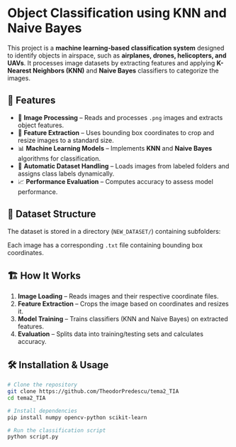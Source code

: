 # Object Classification using KNN and Naive Bayes  

This project is a **machine learning-based classification system** designed to identify objects in airspace, such as **airplanes, drones, helicopters, and UAVs**. It processes image datasets by extracting features and applying **K-Nearest Neighbors (KNN)** and **Naive Bayes** classifiers to categorize the images.  

## 🚀 Features  
- 📸 **Image Processing** – Reads and processes `.png` images and extracts object features.  
- 🎯 **Feature Extraction** – Uses bounding box coordinates to crop and resize images to a standard size.  
- 📊 **Machine Learning Models** – Implements **KNN** and **Naive Bayes** algorithms for classification.  
- 🔄 **Automatic Dataset Handling** – Loads images from labeled folders and assigns class labels dynamically.  
- 📈 **Performance Evaluation** – Computes accuracy to assess model performance.  

## 📂 Dataset Structure  
The dataset is stored in a directory (`NEW_DATASET/`) containing subfolders:  

Each image has a corresponding `.txt` file containing bounding box coordinates.

## 🏗️ How It Works  
1. **Image Loading** – Reads images and their respective coordinate files.  
2. **Feature Extraction** – Crops the image based on coordinates and resizes it.  
3. **Model Training** – Trains classifiers (KNN and Naive Bayes) on extracted features.  
4. **Evaluation** – Splits data into training/testing sets and calculates accuracy.  

## 🛠️ Installation & Usage  
```bash
# Clone the repository
git clone https://github.com/TheodorPredescu/tema2_TIA
cd tema2_TIA

# Install dependencies
pip install numpy opencv-python scikit-learn

# Run the classification script
python script.py

